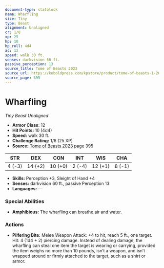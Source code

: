 ```yaml
---
document-type: statblock
name: Wharfling
size: Tiny
type: Beast
alignment: Unaligned
cr: 1/8
xp: 25
hp: 10
hp_roll: 4d4
ac: 12
speed: walk 30 ft.
senses: darkvision 60 ft. 
passive_perception: 13
source_title: Tome of Beasts 2023
source_url: https://koboldpress.com/kpstore/product/tome-of-beasts-1-2023-edition/
source_page: 395
---
```


# Wharfling

*Tiny* *Beast* *Unaligned*

- **Armor Class:** 12
- **Hit Points:** 10 (4d4)
- **Speed:** walk 30 ft.
- **Challenge Rating:** 1/8 (25 XP)
- **Source:** [Tome of Beasts 2023](https://koboldpress.com/kpstore/product/tome-of-beasts-1-2023-edition/) page 395

| STR | DEX | CON | INT | WIS | CHA |
| --- | --- | --- | --- | --- | --- |
| 4 (-3) | 14 (+2) | 10 (+0) | 2 (-4) | 12 (+1) | 8 (-1) |

- **Skills:** Perception +3, Sleight of Hand +4
- **Senses:** darkvision 60 ft., passive Perception 13
- **Languages:** —

### Special Abilities

- **Amphibious:** The wharfling can breathe air and water.

### Actions

- **Pilfering Bite:** Melee Weapon Attack: +4 to hit, reach 5 ft., one target. Hit: 4 (1d4 + 2) piercing damage. Instead of dealing damage, the wharfling can steal one item the target is wearing or carrying, provided the item weighs no more than 10 pounds, isn’t a weapon, and isn’t wrapped around or firmly attached to the target, such as a shirt or armor.
